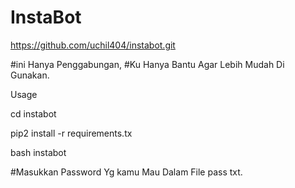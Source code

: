 # InstaBot
https://github.com/uchil404/instabot.git


#ini Hanya Penggabungan,
#Ku Hanya Bantu Agar Lebih Mudah Di Gunakan.

Usage


cd instabot

pip2 install -r requirements.tx

bash instabot


#Masukkan Password Yg kamu Mau Dalam File pass txt.
